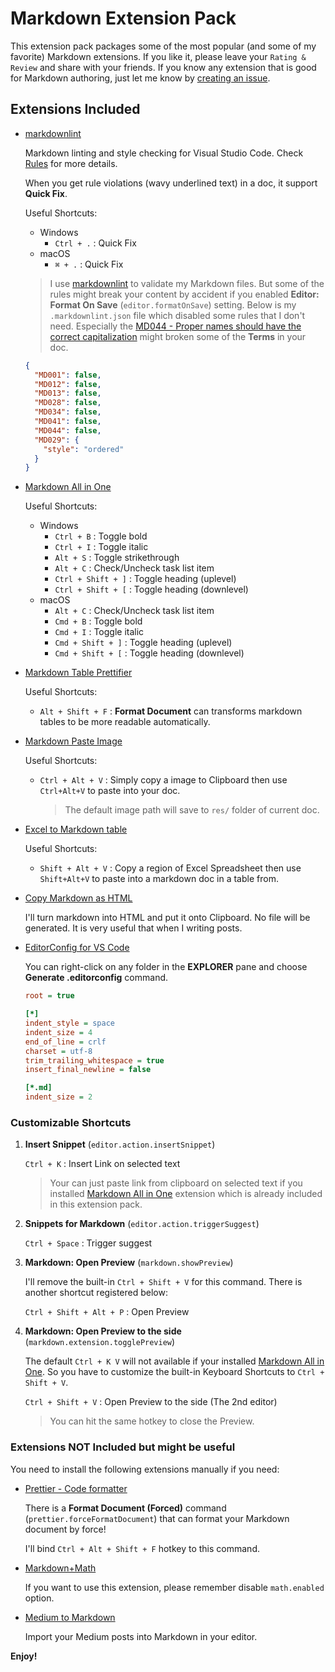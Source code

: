 # Markdown Extension Pack

This extension pack packages some of the most popular (and some of my favorite) Markdown extensions. If you like it, please leave your `Rating & Review` and share with your friends. If you know any extension that is good for Markdown authoring, just let me know by [creating an issue](https://github.com/doggy8088/markdown-extension-pack/issues).

## Extensions Included

- [markdownlint](https://marketplace.visualstudio.com/items?itemName=DavidAnson.vscode-markdownlint)

    Markdown linting and style checking for Visual Studio Code. Check [Rules](https://github.com/DavidAnson/markdownlint/blob/main/doc/Rules.md) for more details.

    When you get rule violations (wavy underlined text) in a doc, it support **Quick Fix**.

   Useful Shortcuts:

  - Windows
    - `Ctrl + .` : Quick Fix
  - macOS
    - `⌘ + .` : Quick Fix

  > I use [markdownlint](https://marketplace.visualstudio.com/items?itemName=DavidAnson.vscode-markdownlint) to validate my Markdown files. But some of the rules might break your content by accident if you enabled **Editor: Format On Save** (`editor.formatOnSave`) setting. Below is my `.markdownlint.json` file which disabled some rules that I don't need. Especially the [MD044 - Proper names should have the correct capitalization](https://github.com/DavidAnson/markdownlint/blob/main/doc/Rules.md#md044---proper-names-should-have-the-correct-capitalization) might broken some of the **Terms** in your doc.

  ```json
  {
    "MD001": false,
    "MD012": false,
    "MD013": false,
    "MD028": false,
    "MD034": false,
    "MD041": false,
    "MD044": false,
    "MD029": {
      "style": "ordered"
    }
  }
  ```

- [Markdown All in One](https://marketplace.visualstudio.com/items?itemName=yzhang.markdown-all-in-one)

   Useful Shortcuts:

  - Windows
    - `Ctrl + B` : Toggle bold
    - `Ctrl + I` : Toggle italic
    - `Alt + S` : Toggle strikethrough
    - `Alt + C` : Check/Uncheck task list item
    - `Ctrl + Shift + ]` : Toggle heading (uplevel)
    - `Ctrl + Shift + [` : Toggle heading (downlevel)
  - macOS
    - `Alt + C` : Check/Uncheck task list item
    - `Cmd + B` : Toggle bold
    - `Cmd + I` : Toggle italic
    - `Cmd + Shift + ]` : Toggle heading (uplevel)
    - `Cmd + Shift + [` : Toggle heading (downlevel)

- [Markdown Table Prettifier](https://marketplace.visualstudio.com/items?itemName=darkriszty.markdown-table-prettify)

   Useful Shortcuts:

  - `Alt + Shift + F` : **Format Document** can transforms markdown tables to be more readable automatically.

- [Markdown Paste Image](https://marketplace.visualstudio.com/items?itemName=onesdev.vscode-paste-image-plus)

   Useful Shortcuts:

  - `Ctrl + Alt + V` : Simply copy a image to Clipboard then use `Ctrl+Alt+V` to paste into your doc.

    > The default image path will save to `res/` folder of current doc.

- [Excel to Markdown table](https://marketplace.visualstudio.com/items?itemName=csholmq.excel-to-markdown-table)

   Useful Shortcuts:

  - `Shift + Alt + V` : Copy a region of Excel Spreadsheet then use `Shift+Alt+V` to paste into a markdown doc in a table from.

- [Copy Markdown as HTML](https://marketplace.visualstudio.com/items?itemName=jerriepelser.copy-markdown-as-html)

    I'll turn markdown into HTML and put it onto Clipboard. No file will be generated. It is very useful that when I writing posts.

- [EditorConfig for VS Code](https://marketplace.visualstudio.com/items?itemName=EditorConfig.EditorConfig)

    You can right-click on any folder in the **EXPLORER** pane and choose **Generate .editorconfig** command.

    ```ini
    root = true

    [*]
    indent_style = space
    indent_size = 4
    end_of_line = crlf
    charset = utf-8
    trim_trailing_whitespace = true
    insert_final_newline = false

    [*.md]
    indent_size = 2
    ```

### Customizable Shortcuts

1. **Insert Snippet** (`editor.action.insertSnippet`)

    `Ctrl + K` : Insert Link on selected text

    > Your can just paste link from clipboard on selected text if you installed [Markdown All in One](https://marketplace.visualstudio.com/items?itemName=yzhang.markdown-all-in-one) extension which is already included in this extension pack.

2. **Snippets for Markdown** (`editor.action.triggerSuggest`)

    `Ctrl + Space` : Trigger suggest

3. **Markdown: Open Preview** (`markdown.showPreview`)

    I'll remove the built-in `Ctrl + Shift + V` for this command. There is another shortcut registered below:

    `Ctrl + Shift + Alt + P` : Open Preview

4. **Markdown: Open Preview to the side** (`markdown.extension.togglePreview`)

    The default `Ctrl + K V` will not available if your installed [Markdown All in One](https://marketplace.visualstudio.com/items?itemName=yzhang.markdown-all-in-one). So you have to customize the built-in Keyboard Shortcuts to `Ctrl + Shift + V`.

    `Ctrl + Shift + V` : Open Preview to the side (The 2nd editor)

    > You can hit the same hotkey to close the Preview.

### Extensions NOT Included but might be useful

You need to install the following extensions manually if you need:

- [Prettier - Code formatter](https://marketplace.visualstudio.com/items?itemName=esbenp.prettier-vscode)

    There is a **Format Document (Forced)** command (`prettier.forceFormatDocument`) that can format your Markdown document by force!

    I'll bind `Ctrl + Alt + Shift + F` hotkey to this command.

- [Markdown+Math](https://marketplace.visualstudio.com/items?itemName=goessner.mdmath)

    If you want to use this extension, please remember disable `math.enabled` option.

- [Medium to Markdown](https://marketplace.visualstudio.com/items?itemName=moshfeu.vscode-medium-to-markdown)

    Import your Medium posts into Markdown in your editor.

**Enjoy!**
